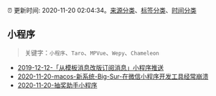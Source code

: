 :alarm_clock: 更新时间: 2020-11-20 02:04:34。[来源分类](../README.md)、[标签分类](../TAGS.md)、[时间分类](../TIMELINE.md)

## 小程序


> 关键字：`小程序`、`Taro`、`MPVue`、`Wepy`、`Chameleon`



- [2019-12-12-「从模板消息改版订阅消息」小程序推送](https://juejin.im/post/5df03c3551882512243f9292) 
- [2020-11-20-macos-新系统-Big-Sur-在微信小程序开发工具经常崩溃](https://www.v2ex.com/t/727387) 
- [2020-11-20-抽奖助手小程序](https://www.v2ex.com/t/727374) 
